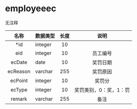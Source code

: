 # employeeec

无注释


| 名称 | 数据类型 | 长度  |  说明 |
| :--: | :--- | :------: |  :----: |
|*id | integer| 10 |     |
|eid | integer| 10 |    员工编号 |
|ecDate | date| 10 |    奖罚日期 |
|ecReason | varchar| 255 |    奖罚原因 |
|ecPoint | integer| 10 |    奖罚分 |
|ecType | integer| 10 |    奖罚类别，0：奖，1：罚 |
|remark | varchar| 255 |    备注 |
